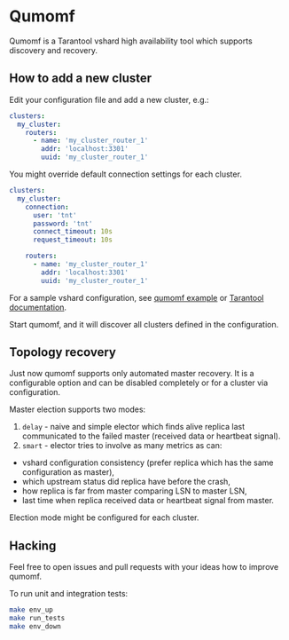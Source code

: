 # Qumomf

Qumomf is a Tarantool vshard high availability tool which supports discovery and recovery.

## How to add a new cluster

Edit your configuration file and add a new cluster, e.g.:

```yaml
clusters:
  my_cluster:
    routers:
      - name: 'my_cluster_router_1'
        addr: 'localhost:3301'
        uuid: 'my_cluster_router_1'
```

You might override default connection settings for each cluster.

```yaml
clusters:
  my_cluster:
    connection:
      user: 'tnt'
      password: 'tnt'
      connect_timeout: 10s
      request_timeout: 10s

    routers:
      - name: 'my_cluster_router_1'
        addr: 'localhost:3301'
        uuid: 'my_cluster_router_1'
```

For a sample vshard configuration, 
see [qumomf example](/example) or [Tarantool documentation](https://www.tarantool.io/en/doc/1.10/reference/reference_rock/vshard/vshard_quick/#vshard-config-cluster-example).

Start qumomf, and it will discover all clusters defined in the configuration.

## Topology recovery

Just now qumomf supports only automated master recovery.
It is a configurable option and can be disabled completely or for a cluster via configuration.

Master election supports two modes:

1. `delay` - naive and simple elector which finds alive replica last communicated to the failed master (received data or heartbeat signal).
2. `smart` - elector tries to involve as many metrics as can:
  - vshard configuration consistency (prefer replica which has the same configuration as master), 
  - which upstream status did replica have before the crash,
  - how replica is far from master comparing LSN to master LSN,
  - last time when replica received data or heartbeat signal from master. 

Election mode might be configured for each cluster.

## Hacking

Feel free to open issues and pull requests with your ideas how to improve qumomf.

To run unit and integration tests:

```bash
make env_up
make run_tests
make env_down
```
